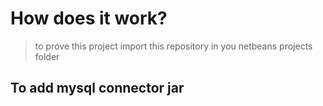 # How does it work?
> to prove this project import this repository in you netbeans  projects folder
## To add mysql connector jar